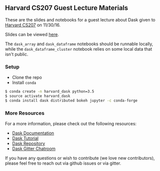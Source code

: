 ## Harvard CS207 Guest Lecture Materials

These are the slides and notebooks for a guest lecture about Dask given to
[Harvard CS207](https://iacs-cs207.github.io/cs207-2016/) on 11/30/16.

Slides can be viewed [here](https://jcrist.github.io/harvard_cs207_talk/).

The `dask_array` and `dask_dataframe` notebooks should be runnable locally,
while the `dask_dataframe_cluster` notebook relies on some local data that
isn't public.

### Setup

- Clone the repo
- Install `conda`

```bash
$ conda create -n harvard_dask python=3.5
$ source activate harvard_dask
$ conda install dask distributed bokeh jupyter -c conda-forge
```

### More Resources

For a more information, please check out the following resources:

- [Dask Documentation](http://dask.pydata.org/)
- [Dask Tutorial](https://github.com/dask/dask-tutorial)
- [Dask Repository](https://github.com/dask/dask)
- [Dask Gitter Chatroom](https://gitter.im/dask/dask)

If you have any questions or wish to contribute (we love new contributors),
please feel free to reach out via github issues or via gitter.
